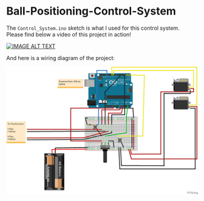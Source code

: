# Ball-Positioning-Control-System

The `Control_System.ino` sketch is what I used for this control system. Please find below a video of this project in action!

[![IMAGE ALT TEXT](http://img.youtube.com/vi/kVYvgh0SZC8/0.jpg)](http://www.youtube.com/watch?v=kVYvgh0SZC8 "Ball Positioning Control System")

And here is a wiring diagram of the project:

![Wiring Diagram](Control_System_Wiring_Diagram.png)
